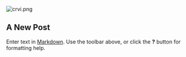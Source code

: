 ![crvi.png]({{site.baseurl}}/images/albums/crvi.png)
## A New Post

Enter text in [Markdown](http://daringfireball.net/projects/markdown/). Use the toolbar above, or click the **?** button for formatting help.
